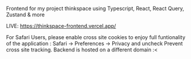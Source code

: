 Frontend for my project thinkspace using Typescript, React, React Query, Zustand & more

LIVE: https://thinkspace-frontend.vercel.app/

For Safari Users, please enable cross site cookies to enjoy full funtionality of the application : Safari -> Preferences -> Privacy and uncheck Prevent cross site tracking. Backend is hosted on a different domain :<
